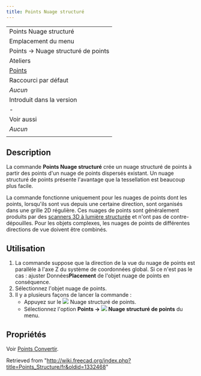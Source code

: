 ```yaml
---
title: Points Nuage structuré
---
```

|  |
| --- |
| Points Nuage structuré |
| Emplacement du menu |
| Points → Nuage structuré de points |
| Ateliers |
| [Points](/Points_Workbench/fr "Points Workbench/fr") |
| Raccourci par défaut |
| *Aucun* |
| Introduit dans la version |
| - |
| Voir aussi |
| *Aucun* |
|  |

## Description

La commande **Points Nuage structuré** crée un nuage structuré de points à partir des points d'un nuage de points dispersés existant. Un nuage structuré de points présente l'avantage que la tessellation est beaucoup plus facile.

La commande fonctionne uniquement pour les nuages de points dont les points, lorsqu'ils sont vus depuis une certaine direction, sont organisés dans une grille 2D régulière. Ces nuages de points sont généralement produits par des [scanners 3D à lumière structurée](https://fr.wikipedia.org/wiki/Scanner_tridimensionnel#Scanner_%C3%A0_lumi%C3%A8re_structur%C3%A9e) et n'ont pas de contre-dépouilles. Pour les objets complexes, les nuages de points de différentes directions de vue doivent être combinés.

## Utilisation

1. La commande suppose que la direction de la vue du nuage de points est parallèle à l'axe Z du système de coordonnées global. Si ce n'est pas le cas : ajuster Données**Placement** de l'objet nuage de points en conséquence.
2. Sélectionnez l'objet nuage de points.
3. Il y a plusieurs façons de lancer la commande :
   * Appuyez sur le ![](/images/Points_Structure.svg) Nuage structuré de points.
   * Sélectionnez l'option **Points → ![](/images/Points_Structure.svg) Nuage structuré de points** du menu.

## Propriétés

Voir [Points Convertir](/Points_Convert/fr "Points Convert/fr").

Retrieved from "<http://wiki.freecad.org/index.php?title=Points_Structure/fr&oldid=1332468>"